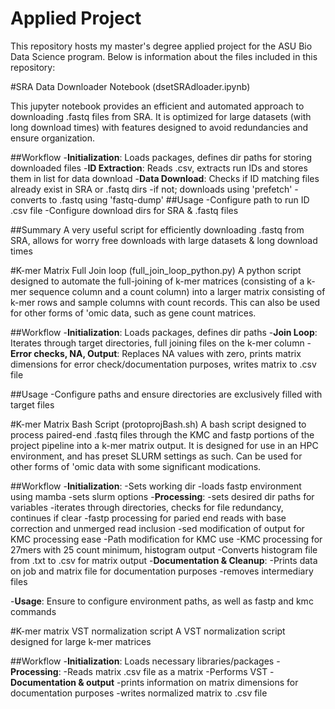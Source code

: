 # Applied Project
This repository hosts my master's degree applied project for the ASU Bio Data Science program. Below is information about the files included in this repository:

#SRA Data Downloader Notebook (dsetSRAdloader.ipynb)

This jupyter notebook provides an efficient and automated approach to downloading .fastq files from SRA. It is optimized for large datasets (with long download times) with features designed to avoid redundancies and ensure organization. 

##Workflow
-**Initialization**: Loads packages, defines dir paths for storing downloaded files
-**ID Extraction**: Reads .csv, extracts run IDs and stores them in list for data download
-**Data Download**: Checks if ID matching files already exist in SRA or .fastq dirs
   -if not; downloads using 'prefetch'
   -converts to .fastq using 'fastq-dump'
##Usage 
-Configure path to run ID .csv file 
-Configure download dirs for SRA & .fastq files

##Summary
A very useful script for efficiently downloading .fastq from SRA, allows for worry free downloads with large datasets & long download times

#K-mer Matrix Full Join loop (full_join_loop_python.py)
A python script designed to automate the full-joining of k-mer matrices (consisting of a k-mer sequence column and a count column) into a larger matrix consisting of k-mer rows and sample columns with count records. This can also be used for other forms of 'omic data, such as gene count matrices. 

##Workflow
-**Initialization**: Loads packages, defines dir paths
-**Join Loop**: Iterates through target directories, full joining files on the k-mer column 
-**Error checks, NA, Output**: Replaces NA values with zero, prints matrix dimensions for error check/documentation purposes, writes matrix to .csv file

##Usage
-Configure paths and ensure directories are exclusively filled with target files

#K-mer Matrix Bash Script (protoprojBash.sh)
A bash script designed to process paired-end .fastq files through the KMC and fastp portions of the project pipeline into a k-mer matrix output. It is designed for use in an HPC environment, and has preset SLURM settings as such. Can be used for other forms of 'omic data with some significant modications. 

##Workflow 
-**Initialization**:
   -Sets working dir 
   -loads fastp environment using mamba
   -sets slurm options
-**Processing**:
   -sets desired dir paths for variables 
   -iterates through directories, checks for file redundancy, continues if clear
   -fastp processing for paried end reads with base correction and unmerged read inclusion
   -sed modification of output for KMC processing ease
   -Path modification for KMC use
   -KMC processing for 27mers with 25 count minimum, histogram output
   -Converts histogram file from .txt to .csv for matrix output
-**Documentation & Cleanup**:
   -Prints data on job and matrix file for documentation purposes
   -removes intermediary files
   
-**Usage**: Ensure to configure environment paths, as well as fastp and kmc commands

#K-mer matrix VST normalization script
A VST normalization script designed for large k-mer matrices 

##Workflow
-**Initialization**: Loads necessary libraries/packages 
-**Processing**: 
   -Reads matrix .csv file as a matrix
   -Performs VST
-**Documentation & output**
   -prints information on matrix dimensions for documentation purposes
   -writes normalized matrix to .csv file


   

